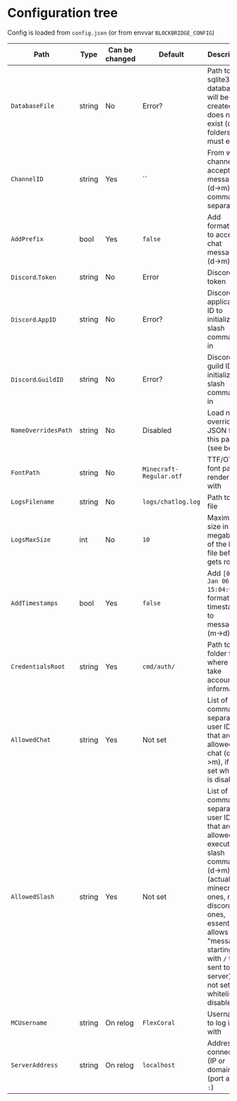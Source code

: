 # Configuration tree

Config is loaded from `config.json` (or from envvar `BLOCKBRIDGE_CONFIG`)

| Path | Type | Can be changed | Default | Description |
| --- | --- | --- | --- | --- |
| `DatabaseFile` | string | No | Error? | Path to sqlite3 database, will be created if does not exist (only folders must exist) |
| `ChannelID` | string | Yes | `` | From what channels accept chat messages (d->m), comma separated |
| `AddPrefix` | bool | Yes | `false` | Add formatting to accepted chat messages (d->m) |
| `Discord`.`Token` | string | No | Error | Discord token |
| `Discord`.`AppID` | string | No | Error? | Discord application ID to initialize slash commands in |
| `Discord`.`GuildID` | string | No | Error? | Discord guild ID to initialize slash commands in |
| `NameOverridesPath` | string | No | Disabled | Load name overrides JSON from this path (see below) |
| `FontPath` | string | No | `Minecraft-Regular.otf` | TTF/OTF font path to render tab with |
| `LogsFilename` | string | No | `logs/chatlog.log` | Path to log file |
| `LogsMaxSize` | int | No | `10` | Maximum size in megabytes of the log file before it gets rotated |
| `AddTimestamps` | bool | Yes | `false` | Add `[02 Jan 06 15:04:05]` ` formatted timestamp to messages (m->d) |
| `CredentialsRoot` | string | Yes | `cmd/auth/` | Path to folder from where to take account information |
| `AllowedChat` | string | Yes | Not set | List of comma separated user IDs that are allowed to chat (d->m), if not set whitelist is disabled |
| `AllowedSlash` | string | Yes | Not set | List of comma separated user IDs that are allowed to execute slash commands (d->m) (actual minecraft ones, not discord ones, essentially allows "messages" starting with `/` to be sent to the server), if not set whitelist is disabled |
| `MCUsername` | string | On relog | `FlexCoral` | Username to log in with |
| `ServerAddress` | string | On relog | `localhost` | Address to connect to (IP or domain) (port after `:`) |
